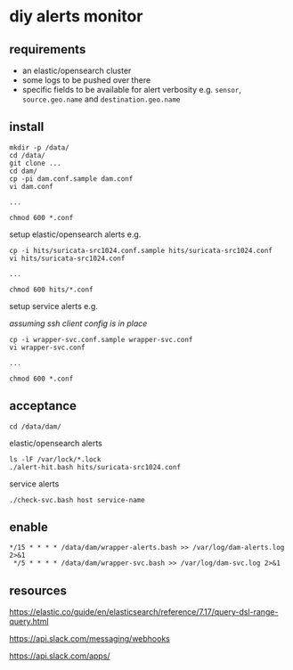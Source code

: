 # diy alerts monitor

## requirements

- an elastic/opensearch cluster
- some logs to be pushed over there
- specific fields to be available for alert verbosity e.g. `sensor`, `source.geo.name` and `destination.geo.name`

## install

	mkdir -p /data/
	cd /data/
	git clone ...
	cd dam/
	cp -pi dam.conf.sample dam.conf
	vi dam.conf

	...

	chmod 600 *.conf

setup elastic/opensearch alerts e.g.

	cp -i hits/suricata-src1024.conf.sample hits/suricata-src1024.conf
	vi hits/suricata-src1024.conf

	...

	chmod 600 hits/*.conf

setup service alerts e.g.

_assuming ssh client config is in place_

	cp -i wrapper-svc.conf.sample wrapper-svc.conf
	vi wrapper-svc.conf

	...

	chmod 600 *.conf

## acceptance

	cd /data/dam/

elastic/opensearch alerts

	ls -lF /var/lock/*.lock
	./alert-hit.bash hits/suricata-src1024.conf

service alerts

	./check-svc.bash host service-name

## enable

```
*/15 * * * * /data/dam/wrapper-alerts.bash >> /var/log/dam-alerts.log 2>&1
 */5 * * * * /data/dam/wrapper-svc.bash >> /var/log/dam-svc.log 2>&1
```

## resources

https://elastic.co/guide/en/elasticsearch/reference/7.17/query-dsl-range-query.html

https://api.slack.com/messaging/webhooks

https://api.slack.com/apps/

